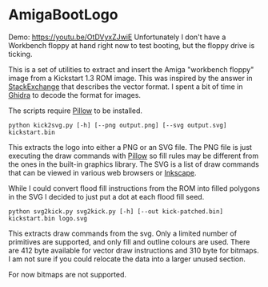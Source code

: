 # AmigaBootLogo

Demo:
https://youtu.be/OtDVyxZJwiE
Unfortunately I don't have a Workbench floppy at hand right now to test booting, but the floppy drive is ticking.

This is a set of utilities to extract and insert the Amiga "workbench floppy" image from a Kickstart 1.3 ROM image. This was inspired by the answer in [StackExchange](https://retrocomputing.stackexchange.com/questions/13897/why-was-the-kickstart-1-x-insert-floppy-graphic-so-bad/13901) that describes the vector format. I spent a bit of time in [Ghidra](https://ghidra-sre.org/) to decode the format for images.

The scripts require [Pillow](https://pillow.readthedocs.io/) to be installed.

```shell
python kick2svg.py [-h] [--png output.png] [--svg output.svg] kickstart.bin
```
This extracts the logo into either a PNG or an SVG file. The PNG file is just executing the draw commands with [Pillow](https://pillow.readthedocs.io/) so fill rules may be different from the ones in the built-in graphics library. The SVG is a list of draw commands that can be viewed in various web browsers or [Inkscape](https://inkscape.org/).

While I could convert flood fill instructions from the ROM into filled polygons in the SVG I decided to just put a dot at each flood fill seed.

```shell
python svg2kick.py svg2kick.py [-h] [--out kick-patched.bin] kickstart.bin logo.svg
```
This extracts draw commands from the svg. Only a limited number of primitives are supported, and only fill and outline colours are used. There are 412 byte available for vector draw instructions and 310 byte for bitmaps. I am not sure if you could relocate the data into a larger unused section.

For now bitmaps are not supported.
